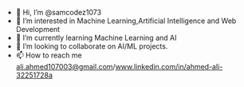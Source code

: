 - 👋 Hi, I’m @samcodez1073
- 👀 I’m interested in Machine Learning,Artificial Intelligence and Web Development
- 🌱 I’m currently learning Machine Learning and AI
- 💞️ I’m looking to collaborate on AI/ML projects.
- 📫 How to reach me ali.ahmed107003@gmail.com/www.linkedin.com/in/ahmed-ali-32251728a

<!---
samcodez1073/samcodez1073 is a ✨ special ✨ repository because its `README.md` (this file) appears on your GitHub profile.
You can click the Preview link to take a look at your changes.
--->
